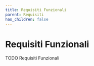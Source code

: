 ```yaml
---
title: Requisiti Funzionali
parent: Requisiti
has_children: false
---
```


# Requisiti Funzionali

TODO Requisiti Funzionali